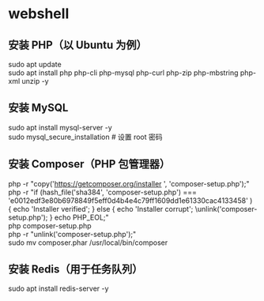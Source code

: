# webshell
## 安装 PHP（以 Ubuntu 为例）
sudo apt update\
sudo apt install php php-cli php-mysql php-curl php-zip php-mbstring php-xml unzip -y

## 安装 MySQL
sudo apt install mysql-server -y\
sudo mysql_secure_installation  # 设置 root 密码

## 安装 Composer（PHP 包管理器）
php -r "copy('https://getcomposer.org/installer ', 'composer-setup.php');"\
php -r "if (hash_file('sha384', 'composer-setup.php') === 'e0012edf3e80b6978849f5eff0d4b4e4c79ff1609dd1e61330cac4133458' ) { echo 'Installer verified'; } else { echo 'Installer corrupt'; \unlink('composer-setup.php'); } echo PHP_EOL;"\
php composer-setup.php\
php -r "unlink('composer-setup.php');"\
sudo mv composer.phar /usr/local/bin/composer

## 安装 Redis（用于任务队列）
sudo apt install redis-server -y
